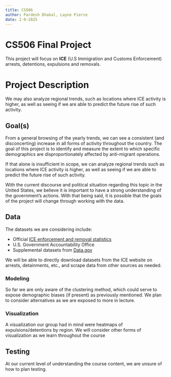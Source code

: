 ```yaml
---
title: CS506 
author: Pardesh Dhakal, Layne Pierce
date: 2-9-2025
---
```


# CS506 Final Project
This project will focus on **ICE** (U.S Immigration and Customs Enforcement) arrests, detentions, expulsions and removals.

# Project Description
We may also analyze regional trends, such as locations where ICE activity is higher, as well as seeing if we are able to predict the future rise of such activity. 

## Goal(s)
From a general browsing of the yearly trends, we can see a consistent (and disconcerting) increase in all forms of activity throughout the country. The goal of this project is to identify and measure the extent to which specific demographics are disproportionately affected by anti-migrant operations.

If that alone is insufficient in scope, we can analyze regional trends such as locations where ICE activity is higher, as well as seeing if we are able to predict the future rise of such activity. 

With the current discourse and political situation regarding this topic in the United States, we believe it is important to have a strong understanding of the government’s actions. With that being said, it is possible that the goals of the project will change through working with the data.

## Data
The datasets we are considering include:
- Official [ICE enforcement and removal statistics](https://www.ice.gov/spotlight/statistics)
- U.S. Government Accountability Office
- Supplemental datasets from [Data.gov](https://catalog.data.gov/dataset?publisher=ICE)

We will be able to directly download datasets from the ICE website on arrests, detainments, etc., and scrape data from other sources as needed.

### Modeling
So far we are only aware of the clustering method, which could serve to expose demographic biases (if present) as previously mentioned. We plan to consider alternatives as we are exposed to more in lecture.

### Visualization
A visualization our group had in mind were heatmaps of expulsions/detentions by region. We will consider other forms of visualization as we learn throughout the course

## Testing
At our current level of understanding the course content, we are unsure of how to plan testing. 

